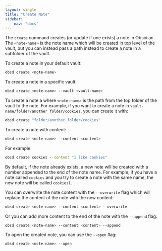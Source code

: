 ```yaml
---
layout: single
title: "Create Note"
sidebar:
    nav: "docs"
---
```


The `create` command creates (or update if one exists) a note in Obsidian. The `<note-name>` is the note name which will be created in top level of the vault, but you can instead pass a path instead to create a note in a subfolder of the vault.

To create a note in your default vault:

```zsh
obsd create <note-name>
```

To create a note in a specific vault:

```zsh
obsd create <note-name> --vault <vault-name>
```

To create a note a where `<note-name>` is the path from the top folder of the vault to the note. For example, if you want to create a note in `vault-name/folder/another folder/cookies`, you can create it with:

```zsh
obsd create "folder/another folder/cookies"
```

To create a note with content:

```zsh
obsd create <note-name> --content <content>
```
For example 

```zsh
obsd create cookies --content "I like cookies"
```

By default, if the note already exists, a new note will be created with a number appended to the end of the note name. For example, if you have a note called `cookies` and you try to create a note with the same name, the new note will be called `cookies1`. 

You can overwrite the note content with the `--overwrite` flag which will replace the content of the note with the new content:

```zsh
obsd create <note-name> --content <content> --overwrite
```

Or you can add more content to the end of the note with the `--append` flag:

```zsh
obsd create <note-name> --content <content> --append
```

To open the created note, you can use the `--open` flag:

```zsh
obsd create <note-name> --open
```